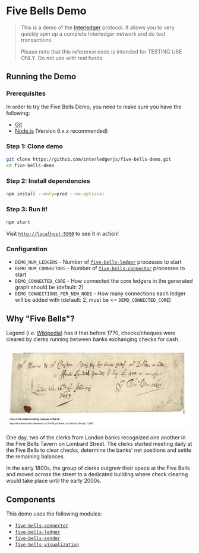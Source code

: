# Five Bells Demo

> This is a demo of the [Interledger](https://interledger.org) protocol. It allows you to very quickly spin up a complete Interledger network and do test transactions.
>
> Please note that this reference code is intended for TESTING USE ONLY. Do not use with real funds.

## Running the Demo

### Prerequisites

In order to try the Five Bells Demo, you need to make sure you have the following:

* [Git](https://git-scm.com/)
* [Node.js](https://nodejs.org) (Version 6.x.x recommended)

### Step 1: Clone demo

``` sh
git clone https://github.com/interledgerjs/five-bells-demo.git
cd five-bells-demo
```

### Step 2: Install dependencies

``` sh
npm install --only=prod --no-optional
```

### Step 3: Run it!

``` sh
npm start
```

Visit [`http://localhost:5000`](http://localhost:5000) to see it in action!

### Configuration

* `DEMO_NUM_LEDGERS` - Number of [`five-bells-ledger`](https://github.com/interledgerjs/five-bells-ledger) processes to start
* `DEMO_NUM_CONNECTORS` - Number of [`five-bells-connector`](https://github.com/interledgerjs/five-bells-connector) processes to start
* `DEMO_CONNECTED_CORE` - How connected the core ledgers in the generated graph should be (default: 2)
* `DEMO_CONNECTIONS_PER_NEW_NODE` - How many connections each ledger will be added with (default: 2, must be <= `DEMO_CONNECTED_CORE`)

## Why "Five Bells"?

Legend (i.e. [Wikipedia](https://en.wikipedia.org/wiki/Bankers_clearing_house)) has it that before 1770, checks/cheques were cleared by clerks running between banks exchanging checks for cash.

![Cheque from 1659](./cheque.jpg)

One day, two of the clerks from London banks recognized one another in the Five Bells Tavern on Lombard Street. The clerks started meeting daily at the Five Bells to clear checks, determine the banks' net positions and settle the remaining balances.

In the early 1800s, the group of clerks outgrew their space at the Five Bells and moved across the street to a dedicated building where check clearing would take place until the early 2000s.

## Components

This demo uses the following modules:

* [`five-bells-connector`](https://github.com/interledgerjs/five-bells-connector)
* [`five-bells-ledger`](https://github.com/interledgerjs/five-bells-ledger)
* [`five-bells-sender`](https://github.com/interledgerjs/five-bells-sender)
* [`five-bells-visualization`](https://github.com/interledgerjs/five-bells-visualization)
